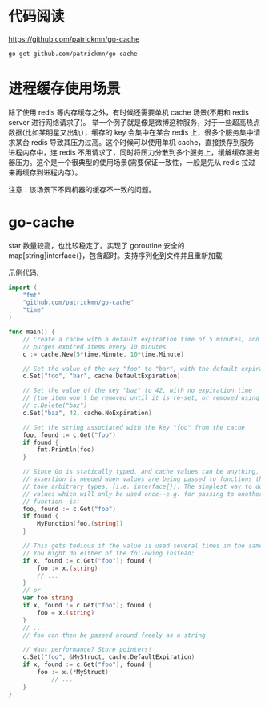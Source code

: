 # 代码阅读

https://github.com/patrickmn/go-cache

```sh
go get github.com/patrickmn/go-cache
```

# 进程缓存使用场景

除了使用 redis 等内存缓存之外，有时候还需要单机 cache 场景(不用和 redis server 进行网络请求了)。
举一个例子就是像是微博这种服务，对于一些超高热点数据(比如某明星又出轨），缓存的 key 会集中在某台 redis
上，很多个服务集中请求某台 redis 导致其压力过高。这个时候可以使用单机 cache，直接换存到服务进程内存中，连 redis
不用请求了，同时将压力分散到多个服务上，缓解缓存服务器压力。这个是一个很典型的使用场景(需要保证一致性，一般是先从 redis
拉过来再缓存到进程内存）。

注意：该场景下不同机器的缓存不一致的问题。

# go-cache

star 数量较高，也比较稳定了。实现了 goroutine 安全的 map[string]interface{}，包含超时。支持序列化到文件并且重新加载

示例代码:

```go
import (
	"fmt"
	"github.com/patrickmn/go-cache"
	"time"
)

func main() {
	// Create a cache with a default expiration time of 5 minutes, and which
	// purges expired items every 10 minutes
	c := cache.New(5*time.Minute, 10*time.Minute)

	// Set the value of the key "foo" to "bar", with the default expiration time
	c.Set("foo", "bar", cache.DefaultExpiration)

	// Set the value of the key "baz" to 42, with no expiration time
	// (the item won't be removed until it is re-set, or removed using
	// c.Delete("baz")
	c.Set("baz", 42, cache.NoExpiration)

	// Get the string associated with the key "foo" from the cache
	foo, found := c.Get("foo")
	if found {
		fmt.Println(foo)
	}

	// Since Go is statically typed, and cache values can be anything, type
	// assertion is needed when values are being passed to functions that don't
	// take arbitrary types, (i.e. interface{}). The simplest way to do this for
	// values which will only be used once--e.g. for passing to another
	// function--is:
	foo, found := c.Get("foo")
	if found {
		MyFunction(foo.(string))
	}

	// This gets tedious if the value is used several times in the same function.
	// You might do either of the following instead:
	if x, found := c.Get("foo"); found {
		foo := x.(string)
		// ...
	}
	// or
	var foo string
	if x, found := c.Get("foo"); found {
		foo = x.(string)
	}
	// ...
	// foo can then be passed around freely as a string

	// Want performance? Store pointers!
	c.Set("foo", &MyStruct, cache.DefaultExpiration)
	if x, found := c.Get("foo"); found {
		foo := x.(*MyStruct)
			// ...
	}
}
```
